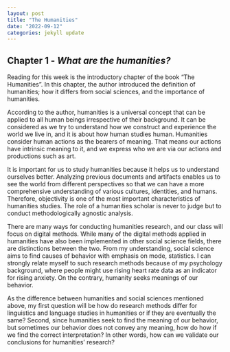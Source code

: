 ```yaml
---
layout: post
title: "The Humanities"
date: "2022-09-12"
categories: jekyll update
---
```


## Chapter 1 - _What are the humanities?_

Reading for this week is the introductory chapter of the book “The Humanities”. In this chapter, the author introduced the definition of humanities; how it differs from social sciences, and the importance of humanities.

According to the author, humanities is a universal concept that can be applied to all human beings irrespective of their background. It can be considered as we try to understand how we construct and experience the world we live in, and it is about how human studies human. Humanities consider human actions as the bearers of meaning. That means our actions have intrinsic meaning to it, and we express who we are via our actions and productions such as art.

It is important for us to study humanities because it helps us to understand ourselves better. Analyzing previous documents and artifacts enables us to see the world from different perspectives so that we can have a more comprehensive understanding of various cultures, identities, and humans. Therefore, objectivity is one of the most important characteristics of humanities studies. The role of a humanities scholar is never to judge but to conduct methodologically agnostic analysis.

There are many ways for conducting humanities research, and our class will focus on digital methods. While many of the digital methods applied in humanities have also been implemented in other social science fields, there are distinctions between the two. From my understanding, social science aims to find causes of behavior with emphasis on mode, statistics. I can strongly relate myself to such research methods because of my psychology background, where people might use rising heart rate data as an indicator for rising anxiety. On the contrary, humanity seeks meanings of our behavior.

As the difference between humanities and social sciences mentioned above, my first question will be how do research methods differ for linguistics and language studies in humanities or if they are eventually the same? Second, since humanities seek to find the meaning of our behavior, but sometimes our behavior does not convey any meaning, how do how if we find the correct interpretation? In other words, how can we validate our conclusions for humanities’ research?
